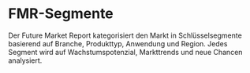 # FMR-Segmente
Der Future Market Report kategorisiert den Markt in Schlüsselsegmente basierend auf Branche, Produkttyp, Anwendung und Region. Jedes Segment wird auf Wachstumspotenzial, Markttrends und neue Chancen analysiert.
